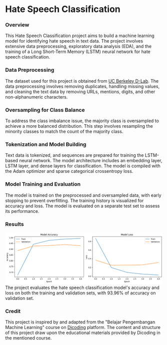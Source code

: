 # Hate Speech Classification
### Overview
This Hate Speech Classification project aims to build a machine learning model for identifying hate speech in text data. The project involves extensive data preprocessing, exploratory data analysis (EDA), and the training of a Long Short-Term Memory (LSTM) neural network for hate speech classification.

### Data Preprocessing
The dataset used for this project is obtained from [UC Berkeley D-Lab](https://huggingface.co/datasets/ucberkeley-dlab/measuring-hate-speech). The data preprocessing involves removing duplicates, handling missing values, and cleaning the text data by removing URLs, mentions, digits, and other non-alphanumeric characters.

### Oversampling for Class Balance
To address the class imbalance issue, the majority class is oversampled to achieve a more balanced distribution. This step involves resampling the minority classes to match the count of the majority class.

### Tokenization and Model Building
Text data is tokenized, and sequences are prepared for training the LSTM-based neural network. The model architecture includes an embedding layer, LSTM layer, and dense layers for classification. The model is compiled with the Adam optimizer and sparse categorical crossentropy loss.

### Model Training and Evaluation
The model is trained on the preprocessed and oversampled data, with early stopping to prevent overfitting. The training history is visualized for accuracy and loss. The model is evaluated on a separate test set to assess its performance.

### Results
![Model Accuracy and Loss](accuracy_loss_plot.png)
The project evaluates the hate speech classification model's accuracy and loss on both the training and validation sets, with 93.96% of accuracy on validation set.

### Credit
This project is inspired by and adapted from the "Belajar Pengembangan Machine Learning" course on [Dicoding](https://www.dicoding.com/) platform. The content and structure of this project draw upon the educational materials provided by Dicoding in the mentioned course.
